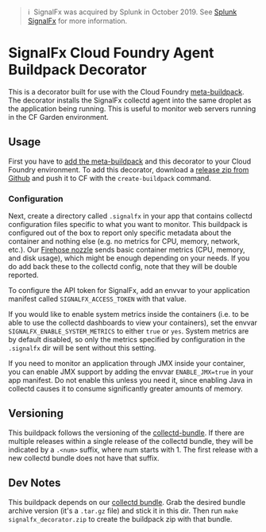>ℹ️&nbsp;&nbsp;SignalFx was acquired by Splunk in October 2019. See [Splunk SignalFx](https://www.splunk.com/en_us/investor-relations/acquisitions/signalfx.html) for more information.

# SignalFx Cloud Foundry Agent Buildpack Decorator

This is a decorator built for use with the Cloud Foundry
[meta-buildpack](https://github.com/cf-platform-eng/meta-buildpack).  The
decorator installs the SignalFx collectd agent into the same droplet as the
application being running.  This is useful to monitor web servers running in
the CF Garden environment.

## Usage
First you have to [add the
meta-buildpack](https://github.com/cf-platform-eng/meta-buildpack#how-to-install-the-meta-buildpack)
and this decorator to your Cloud Foundry environment.  To add this decorator,
download a [release zip from
Github](https://github.com/signalfx/signalfx-cloudfoundry-buildpack-decorator/releases) and
push it to CF with the `create-buildpack` command.

### Configuration

Next, create a directory called `.signalfx` in your app that contains collectd
configuration files specific to what you want to monitor.  This buildpack is
configured out of the box to report only specific metadata about the container
and nothing else (e.g. no metrics for CPU, memory, network, etc.).  Our
[Firehose nozzle](https://github.com/signalfx/signalfx-cloudfoundry-bridge) sends basic
container metrics (CPU, memory, and disk usage), which might be enough
depending on your needs.  If you do add back these to the collectd config, note
that they will be double reported.

To configure the API token for SignalFx, add an envvar to your application
manifest called `SIGNALFX_ACCESS_TOKEN` with that value.

If you would like to enable system metrics inside the containers (i.e. to be
able to use the collectd dashboards to view your containers), set the envvar
`SIGNALFX_ENABLE_SYSTEM_METRICS` to either `true` or `yes`.  System metrics are
by default disabled, so only the metrics specified by configuration in the
`.signalfx` dir will be sent without this setting.

If you need to monitor an application through JMX inside your container, you
can enable JMX support by adding the envvar `ENABLE_JMX=true` in your app
manifest.  Do not enable this unless you need it, since enabling Java in
collectd causes it to consume significantly greater amounts of memory.

## Versioning
This buildpack follows the versioning of the
[collectd-bundle](https://github.com/signalfx/collectd-build-bundle/).  If
there are multiple releases within a single release of the collectd bundle,
they will be indicated by a `.<num>` suffix, where num starts with 1.  The
first release with a new collectd bundle does not have that suffix.


## Dev Notes
This buildpack depends on our [collectd
bundle](https://github.com/signalfx/collectd-build-bundle).  Grab the desired
bundle archive version (it's a `.tar.gz` file) and stick it in this dir.  Then
run `make signalfx_decorator.zip` to create the buildpack zip with that bundle.
